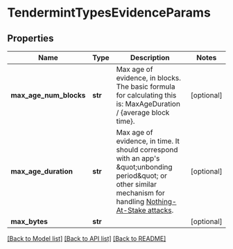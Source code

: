 # TendermintTypesEvidenceParams

## Properties
Name | Type | Description | Notes
------------ | ------------- | ------------- | -------------
**max_age_num_blocks** | **str** | Max age of evidence, in blocks.  The basic formula for calculating this is: MaxAgeDuration / {average block time}. | [optional] 
**max_age_duration** | **str** | Max age of evidence, in time.  It should correspond with an app&#x27;s \&quot;unbonding period\&quot; or other similar mechanism for handling [Nothing-At-Stake attacks](https://github.com/ethereum/wiki/wiki/Proof-of-Stake-FAQ#what-is-the-nothing-at-stake-problem-and-how-can-it-be-fixed). | [optional] 
**max_bytes** | **str** |  | [optional] 

[[Back to Model list]](../README.md#documentation-for-models) [[Back to API list]](../README.md#documentation-for-api-endpoints) [[Back to README]](../README.md)

